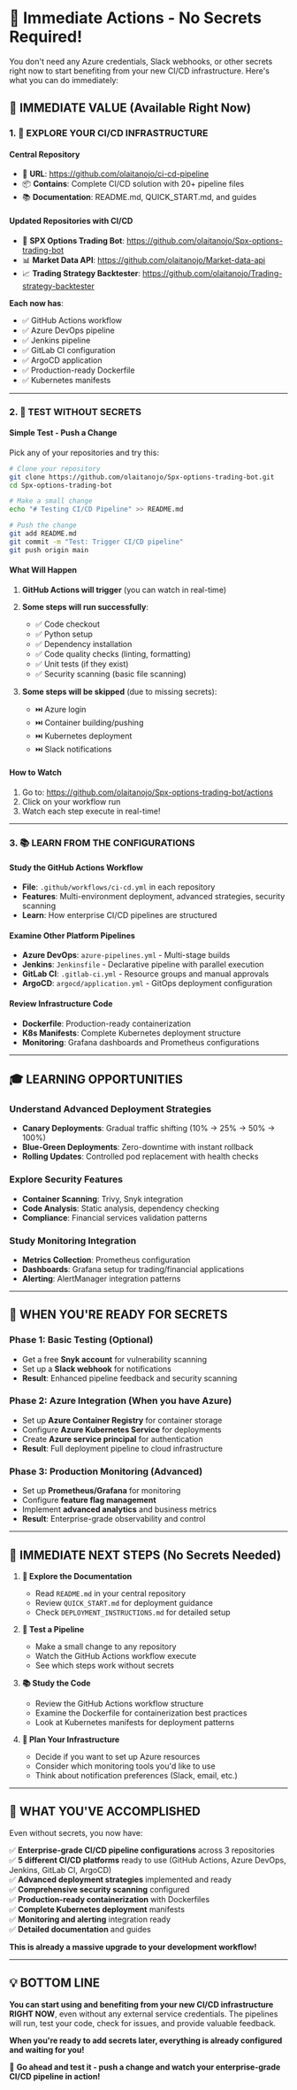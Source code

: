 # 🚀 Immediate Actions - No Secrets Required!

You don't need any Azure credentials, Slack webhooks, or other secrets right now to start benefiting from your new CI/CD infrastructure. Here's what you can do immediately:

## 🎯 **IMMEDIATE VALUE (Available Right Now)**

### 1. 👀 **EXPLORE YOUR CI/CD INFRASTRUCTURE**

#### **Central Repository**
- 📍 **URL**: https://github.com/olaitanojo/ci-cd-pipeline
- 📦 **Contains**: Complete CI/CD solution with 20+ pipeline files
- 📚 **Documentation**: README.md, QUICK_START.md, and guides

#### **Updated Repositories with CI/CD**
- 🚀 **SPX Options Trading Bot**: https://github.com/olaitanojo/Spx-options-trading-bot
- 📊 **Market Data API**: https://github.com/olaitanojo/Market-data-api  
- 📈 **Trading Strategy Backtester**: https://github.com/olaitanojo/Trading-strategy-backtester

**Each now has**:
- ✅ GitHub Actions workflow
- ✅ Azure DevOps pipeline
- ✅ Jenkins pipeline
- ✅ GitLab CI configuration
- ✅ ArgoCD application
- ✅ Production-ready Dockerfile
- ✅ Kubernetes manifests

---

### 2. 🧪 **TEST WITHOUT SECRETS**

#### **Simple Test - Push a Change**
Pick any of your repositories and try this:

```bash
# Clone your repository
git clone https://github.com/olaitanojo/Spx-options-trading-bot.git
cd Spx-options-trading-bot

# Make a small change
echo "# Testing CI/CD Pipeline" >> README.md

# Push the change
git add README.md
git commit -m "Test: Trigger CI/CD pipeline"
git push origin main
```

#### **What Will Happen**
1. **GitHub Actions will trigger** (you can watch in real-time)
2. **Some steps will run successfully**: 
   - ✅ Code checkout
   - ✅ Python setup
   - ✅ Dependency installation  
   - ✅ Code quality checks (linting, formatting)
   - ✅ Unit tests (if they exist)
   - ✅ Security scanning (basic file scanning)

3. **Some steps will be skipped** (due to missing secrets):
   - ⏭️ Azure login
   - ⏭️ Container building/pushing
   - ⏭️ Kubernetes deployment
   - ⏭️ Slack notifications

#### **How to Watch**
1. Go to: https://github.com/olaitanojo/Spx-options-trading-bot/actions
2. Click on your workflow run
3. Watch each step execute in real-time!

---

### 3. 📚 **LEARN FROM THE CONFIGURATIONS**

#### **Study the GitHub Actions Workflow**
- **File**: `.github/workflows/ci-cd.yml` in each repository
- **Features**: Multi-environment deployment, advanced strategies, security scanning
- **Learn**: How enterprise CI/CD pipelines are structured

#### **Examine Other Platform Pipelines**
- **Azure DevOps**: `azure-pipelines.yml` - Multi-stage builds
- **Jenkins**: `Jenkinsfile` - Declarative pipeline with parallel execution
- **GitLab CI**: `.gitlab-ci.yml` - Resource groups and manual approvals
- **ArgoCD**: `argocd/application.yml` - GitOps deployment configuration

#### **Review Infrastructure Code**
- **Dockerfile**: Production-ready containerization
- **K8s Manifests**: Complete Kubernetes deployment structure
- **Monitoring**: Grafana dashboards and Prometheus configurations

---

## 🎓 **LEARNING OPPORTUNITIES**

### **Understand Advanced Deployment Strategies**
- **Canary Deployments**: Gradual traffic shifting (10% → 25% → 50% → 100%)
- **Blue-Green Deployments**: Zero-downtime with instant rollback
- **Rolling Updates**: Controlled pod replacement with health checks

### **Explore Security Features**
- **Container Scanning**: Trivy, Snyk integration
- **Code Analysis**: Static analysis, dependency checking
- **Compliance**: Financial services validation patterns

### **Study Monitoring Integration**
- **Metrics Collection**: Prometheus configuration
- **Dashboards**: Grafana setup for trading/financial applications
- **Alerting**: AlertManager integration patterns

---

## 🔮 **WHEN YOU'RE READY FOR SECRETS**

### **Phase 1: Basic Testing (Optional)**
- Get a free **Snyk account** for vulnerability scanning
- Set up a **Slack webhook** for notifications
- **Result**: Enhanced pipeline feedback and security scanning

### **Phase 2: Azure Integration (When you have Azure)**
- Set up **Azure Container Registry** for container storage
- Configure **Azure Kubernetes Service** for deployments
- Create **Azure service principal** for authentication
- **Result**: Full deployment pipeline to cloud infrastructure

### **Phase 3: Production Monitoring (Advanced)**
- Set up **Prometheus/Grafana** for monitoring
- Configure **feature flag management** 
- Implement **advanced analytics** and business metrics
- **Result**: Enterprise-grade observability and control

---

## 🎯 **IMMEDIATE NEXT STEPS (No Secrets Needed)**

1. **📖 Explore the Documentation**
   - Read `README.md` in your central repository
   - Review `QUICK_START.md` for deployment guidance
   - Check `DEPLOYMENT_INSTRUCTIONS.md` for detailed setup

2. **🧪 Test a Pipeline**
   - Make a small change to any repository
   - Watch the GitHub Actions workflow execute
   - See which steps work without secrets

3. **📚 Study the Code**
   - Review the GitHub Actions workflow structure
   - Examine the Dockerfile for containerization best practices
   - Look at Kubernetes manifests for deployment patterns

4. **🤔 Plan Your Infrastructure**
   - Decide if you want to set up Azure resources
   - Consider which monitoring tools you'd like to use
   - Think about notification preferences (Slack, email, etc.)

---

## 🎉 **WHAT YOU'VE ACCOMPLISHED**

Even without secrets, you now have:

✅ **Enterprise-grade CI/CD pipeline configurations** across 3 repositories  
✅ **5 different CI/CD platforms** ready to use (GitHub Actions, Azure DevOps, Jenkins, GitLab CI, ArgoCD)  
✅ **Advanced deployment strategies** implemented and ready  
✅ **Comprehensive security scanning** configured  
✅ **Production-ready containerization** with Dockerfiles  
✅ **Complete Kubernetes deployment** manifests  
✅ **Monitoring and alerting** integration ready  
✅ **Detailed documentation** and guides  

**This is already a massive upgrade to your development workflow!**

---

## 💡 **BOTTOM LINE**

**You can start using and benefiting from your new CI/CD infrastructure RIGHT NOW**, even without any external service credentials. The pipelines will run, test your code, check for issues, and provide valuable feedback.

**When you're ready to add secrets later, everything is already configured and waiting for you!**

🚀 **Go ahead and test it - push a change and watch your enterprise-grade CI/CD pipeline in action!**
